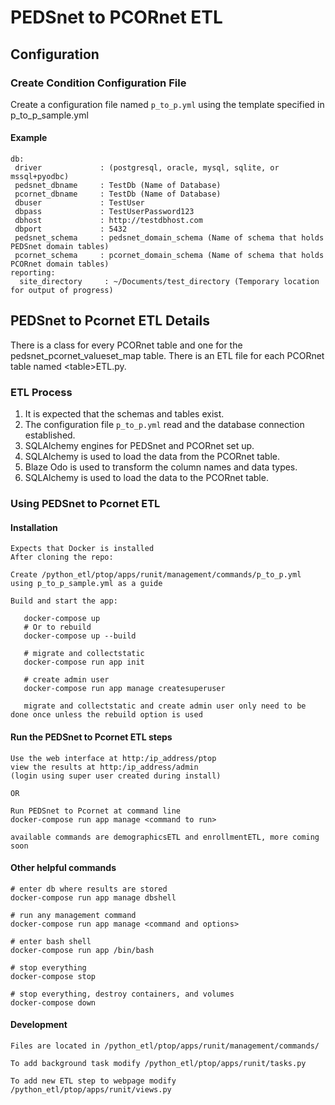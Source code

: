 # PEDSnet to PCORnet ETL 

## Configuration

### Create Condition Configuration File
Create a configuration file named `p_to_p.yml` using the template specified in p_to\_p\_sample.yml

#### Example

```
db:
 driver             : (postgresql, oracle, mysql, sqlite, or mssql+pyodbc)
 pedsnet_dbname	    : TestDb (Name of Database)
 pcornet_dbname     : TestDb (Name of Database)
 dbuser	            : TestUser
 dbpass	            : TestUserPassword123
 dbhost             : http://testdbhost.com
 dbport	            : 5432
 pedsnet_schema     : pedsnet_domain_schema (Name of schema that holds PEDSnet domain tables)
 pcornet_schema     : pcornet_domain_schema (Name of schema that holds PCORnet domain tables)
reporting:
  site_directory     : ~/Documents/test_directory (Temporary location for output of progress)
```

## PEDSnet to Pcornet ETL Details

There is a class for every PCORnet table and one for the pedsnet_pcornet_valueset_map table. There is an ETL file for each PCORnet table named \<table>ETL.py.

### ETL Process

1. It is expected that the schemas and tables exist.
1. The configuration file `p_to_p.yml` read and the database connection established.
1. SQLAlchemy engines for PEDSnet and PCORnet set up.
1. SQLAlchemy is used to load the data from the PCORnet table.
1. Blaze Odo is used to transform the column names and data types.
1. SQLAlchemy is used to load the data to the PCORnet table.

### Using PEDSnet to Pcornet ETL

#### Installation
	Expects that Docker is installed
	After cloning the repo:

    Create /python_etl/ptop/apps/runit/management/commands/p_to_p.yml using p_to_p_sample.yml as a guide
    
    Build and start the app:

       docker-compose up
       # Or to rebuild
       docker-compose up --build

       # migrate and collectstatic
       docker-compose run app init

       # create admin user
       docker-compose run app manage createsuperuser
        	
       migrate and collectstatic and create admin user only need to be done once unless the rebuild option is used
        	
#### Run the PEDSnet to Pcornet ETL steps
	Use the web interface at http:/ip_address/ptop
	view the results at http:/ip_address/admin
	(login using super user created during install)
	
    OR 
    
    Run PEDSnet to Pcornet at command line
    docker-compose run app manage <command to run>
    
    available commands are demographicsETL and enrollmentETL, more coming soon


#### Other helpful commands

    # enter db where results are stored
    docker-compose run app manage dbshell

    # run any management command
    docker-compose run app manage <command and options>

    # enter bash shell
    docker-compose run app /bin/bash

    # stop everything
    docker-compose stop

    # stop everything, destroy containers, and volumes
    docker-compose down

#### Development

	Files are located in /python_etl/ptop/apps/runit/management/commands/
	
	To add background task modify /python_etl/ptop/apps/runit/tasks.py
	
	To add new ETL step to webpage modify /python_etl/ptop/apps/runit/views.py
	